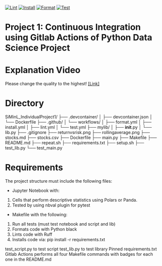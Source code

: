 [![Lint](https://github.com/nogibjj/SiMinL_IndividualProject1/actions/workflows/lint.yml/badge.svg)](https://github.com/nogibjj/SiMinL_IndividualProject1/actions/workflows/lint.yml)
[![Install](https://github.com/nogibjj/SiMinL_IndividualProject1/actions/workflows/install.yml/badge.svg)](https://github.com/nogibjj/SiMinL_IndividualProject1/actions/workflows/install.yml)
[![Format](https://github.com/nogibjj/SiMinL_IndividualProject1/actions/workflows/format.yml/badge.svg)](https://github.com/nogibjj/SiMinL_IndividualProject1/actions/workflows/format.yml)
[![Test](https://github.com/nogibjj/SiMinL_IndividualProject1/actions/workflows/test.yml/badge.svg)](https://github.com/nogibjj/SiMinL_IndividualProject1/actions/workflows/test.yml)

# Project 1: Continuous Integration using Gitlab Actions of Python Data Science Project

# Explanation Video
Please change the quality to the highest!
[[Link]](https://drive.google.com/file/d/1q251P57xbl9tSkWZlgIN6s9_FxiLMo-s/view?usp=drive_link)

# Directory

SiMinL_IndividualProject1/
├── .devcontainer/
│   ├── devcontainer.json
│   └── Dockerfile
├── .github/
│   └── workflows/
│       ├── format.yml
│       ├── install.yml
│       ├── lint.yml
│       └── test.yml
├── mylib/
│   ├── __init__.py
│   └── lib.py
├── .gitignore
├── returnvsrisk.png
├── rollingaverage.png
├── stocks.md
├── stocks.csv
├── Dockerfile
├── main.py
├── Makefile
├── README.md
├── repeat.sh
├── requirements.txt
├── setup.sh
├── test_lib.py
└── test_main.py

# Requirements
The project structure must include the following files:
- Jupyter Notebook with: 
1. Cells that perform descriptive statistics using Polars or Panda.
2. Tested by using nbval plugin for pytest
- Makefile with the following:
1. Run all tests (must test notebook and script and lib)
2. Formats code with Python black
3. Lints code with Ruff
4. Installs code via:  pip install -r requirements.txt

test_script.py to test script
test_lib.py to test library
Pinned requirements.txt
Gitlab Actions performs all four Makefile commands with badges for each one in the README.md

